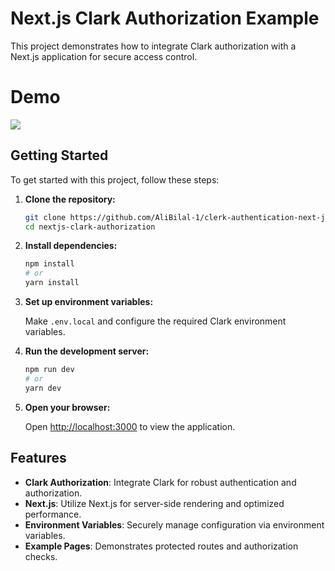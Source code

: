 # Next.js Clark Authorization Example

This project demonstrates how to integrate Clark authorization with a Next.js application for secure access control.

# Demo

![](https://github.com/AliBilal-1/clerk-authentication-next-js/blob/main/clerk-authentication-next-js.gif)

## Getting Started

To get started with this project, follow these steps:

1. **Clone the repository:**

   ```bash
   git clone https://github.com/AliBilal-1/clerk-authentication-next-js
   cd nextjs-clark-authorization

2. **Install dependencies:**

   ```bash
   npm install
   # or
   yarn install
   ```

3. **Set up environment variables:**

   Make `.env.local`  and configure the required Clark environment variables.

4. **Run the development server:**

   ```bash
   npm run dev
   # or
   yarn dev
   ```

5. **Open your browser:**

   Open [http://localhost:3000](http://localhost:3000) to view the application.

## Features

- **Clark Authorization**: Integrate Clark for robust authentication and authorization.
- **Next.js**: Utilize Next.js for server-side rendering and optimized performance.
- **Environment Variables**: Securely manage configuration via environment variables.
- **Example Pages**: Demonstrates protected routes and authorization checks.
